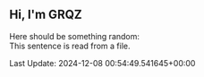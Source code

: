## Hi, I'm GRQZ
Here should be something random:  
This sentence is read from a file.


Last Update: 2024-12-08 00:54:49.541645+00:00
